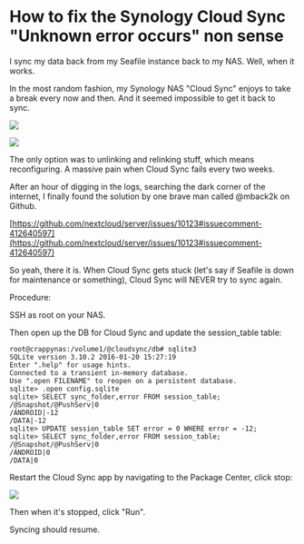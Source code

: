 # How to fix the Synology Cloud Sync "Unknown error occurs" non sense

I sync my data back from my Seafile instance back to my NAS. Well, when it works.

In the most random fashion, my Synology NAS "Cloud Sync" enjoys to take a break every now and then. And it seemed impossible to get it back to sync.

![](https://blog.wains.be/images/synologysucks1.png)

![](https://blog.wains.be/images/synologysucks2.png)

The only option was to unlinking and relinking stuff, which means reconfiguring. A massive pain when Cloud Sync fails every two weeks.

After an hour of digging in the logs, searching the dark corner of the internet, I finally found the solution by one brave man called @mback2k on Github.

[https://github.com/nextcloud/server/issues/10123#issuecomment-412640597](https://github.com/nextcloud/server/issues/10123#issuecomment-412640597)

So yeah, there it is. When Cloud Sync gets stuck (let's say if Seafile is down for maintenance or something), Cloud Sync will NEVER try to sync again.

Procedure:

SSH as root on your NAS.

Then open up the DB for Cloud Sync and update the session_table table:

```
root@crappynas:/volume1/@cloudsync/db# sqlite3 
SQLite version 3.10.2 2016-01-20 15:27:19
Enter ".help" for usage hints.
Connected to a transient in-memory database.
Use ".open FILENAME" to reopen on a persistent database.
sqlite> .open config.sqlite
sqlite> SELECT sync_folder,error FROM session_table;
/@Snapshot/@PushServ|0
/ANDROID|-12
/DATA|-12
sqlite> UPDATE session_table SET error = 0 WHERE error = -12;
sqlite> SELECT sync_folder,error FROM session_table;
/@Snapshot/@PushServ|0
/ANDROID|0
/DATA|0
```

Restart the Cloud Sync app by navigating to the Package Center, click stop:

![](https://blog.wains.be/images/synologysucks3.png)

Then when it's stopped, click "Run".

Syncing should resume.